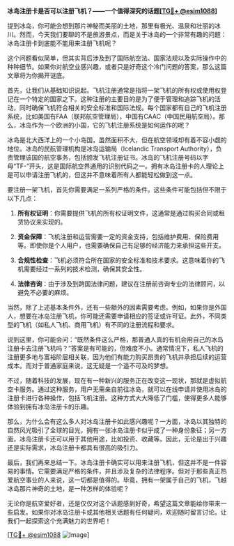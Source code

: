 **冰岛注册卡是否可以注册飞机？——一个值得深究的话题[[TG💪+ @esim1088](https://t.me/s/esim1088)]**

提到冰岛，你可能会想到那片神秘而美丽的土地，那里有极光、温泉和壮丽的冰川。然而，今天我们要聊的不是旅游景点，而是关于冰岛的一个非常有趣的问题：冰岛注册卡到底能不能用来注册飞机呢？

这个问题看似简单，但其实背后涉及到了国际航空法、国家法规以及实际操作中的种种细节。如果你对航空业感兴趣，或者只是好奇这个冷门问题的答案，那么这篇文章将为你揭开谜底。

首先，让我们从基础知识说起。飞机注册通常是指将一架飞机的所有权或使用权登记在一个特定的国家之下。这种注册的主要目的是为了便于管理和追踪飞机的活动，同时确保飞机符合相关的安全标准和国际法规。每个国家都有自己的飞机注册系统，比如美国有FAA（联邦航空管理局），中国有CAAC（中国民用航空局）。那么，冰岛作为一个欧洲的小国，它的飞机注册系统是如何运作的呢？

冰岛是北大西洋上的一个小岛国，虽然面积不大，但在航空领域却有着不容小觑的地位。冰岛的民航管理机构是冰岛运输局（Icelandic Transport Authority），负责管理该国的航空事务，包括颁发飞机注册证书。冰岛的飞机注册号码以字母“TF-”开头，这是国际航空界通用的识别代码之一。拥有冰岛注册卡的人理论上是可以申请注册飞机的，但这并不意味着所有人都能轻松做到这一点。

要注册一架飞机，首先你需要满足一系列严格的条件。这些条件可能包括但不限于以下几点：

1. **所有权证明**：你需要提供飞机的所有权证明文件，这通常是通过购买合同或租赁协议来实现的。
   
2. **资金保障**：飞机注册和运营需要一定的资金支持，包括维护费用、保险费用等。即使你是个人用户，也需要确保自己有足够的经济能力来承担这些开支。

3. **合规性检查**：飞机必须符合所在国家的安全标准和技术要求。这意味着你的飞机需要经过一系列的技术检测，确保其安全性。

4. **法律咨询**：由于涉及到跨国法律问题，建议在注册前咨询专业的法律顾问，以避免不必要的麻烦。

当然，除了上述基本条件外，还有一些额外的因素需要考虑。例如，如果你是外国人，想要在冰岛注册飞机，你可能还需要申请相应的签证或许可证。此外，不同类型的飞机（如私人飞机、商用飞机）有不同的注册流程和要求。

说到这里，你可能会问：“既然条件这么严格，那普通人真的有机会用自己的冰岛注册卡去注册飞机吗？”答案是有可能的，但难度不小。通常情况下，私人飞机的注册更多地与富裕阶层相关联，因为他们有能力购买昂贵的飞机并承担后续的运营成本。而对于普通家庭来说，这无疑是一个遥不可及的梦想。

不过，随着科技的发展，现在有一种新兴的服务正在改变这一现状，那就是虚拟航空卡服务。通过这种服务，用户无需亲自前往冰岛，就可以在线申请并使用冰岛的注册卡进行各种操作，包括飞机注册。这种方式大大降低了门槛，使得更多人能够体验到拥有冰岛注册卡的乐趣。

那么，为什么会有这么多人对冰岛注册卡如此感兴趣呢？一方面，冰岛以其独特的自然风光吸引了全球的目光，拥有一张冰岛注册卡似乎成了一种身份象征；另一方面，冰岛注册卡还可以用于其他用途，比如投资、收藏等。因此，无论是出于兴趣还是实际需求，冰岛注册卡都具有很高的吸引力。

最后，我们再来总结一下。冰岛注册卡确实可以用来注册飞机，但这并不是一件容易的事情。它需要满足严格的条件，并且涉及复杂的法律程序。但对于那些真正热爱航空事业的人来说，这一切都是值得的。毕竟，拥有一架属于自己的飞机，飞越冰岛那片神奇的土地，是一种怎样的体验呢？

无论你是航空爱好者，还是仅仅对这个话题感到好奇，希望这篇文章能给你带来一些启发。如果你对冰岛注册卡或其他相关话题有任何疑问，欢迎随时留言讨论。让我们一起探索这个充满魅力的世界吧！

[[TG💪+ @esim1088](https://t.me/s/esim1088) ![Image](https://i.postimg.cc/4NQfJmqS/Snipaste-2025-05-13-00-14-12.png)]
